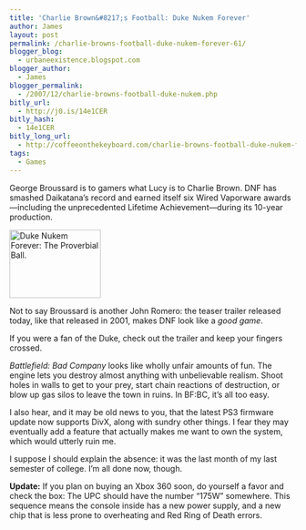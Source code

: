 ```yaml
---
title: 'Charlie Brown&#8217;s Football: Duke Nukem Forever'
author: James
layout: post
permalink: /charlie-browns-football-duke-nukem-forever-61/
blogger_blog:
  - urbaneexistence.blogspot.com
blogger_author:
  - James
blogger_permalink:
  - /2007/12/charlie-browns-football-duke-nukem.php
bitly_url:
  - http://j0.is/14e1CER
bitly_hash:
  - 14e1CER
bitly_long_url:
  - http://coffeeonthekeyboard.com/charlie-browns-football-duke-nukem-forever-61/
tags:
  - Games
---
```

George Broussard is to gamers what Lucy is to Charlie Brown. DNF has smashed Daikatana&#8217;s record and earned itself six Wired Vaporware awards&mdash;including the unprecedented Lifetime Achievement&mdash;during its 10-year production.

<div class="image left">
  <img src="http://jamessocol.com/blog/images/dnf.jpg" height="120" width="160" alt="Duke Nukem Forever: The Proverbial Ball." />
</div>

Not to say Broussard is another John Romero: the teaser trailer released today, like that released in 2001, makes DNF look like a *good game*.

If you were a fan of the Duke, check out the trailer and keep your fingers crossed.

*Battlefield: Bad Company* looks like wholly unfair amounts of fun. The engine lets you destroy almost anything with unbelievable realism. Shoot holes in walls to get to your prey, start chain reactions of destruction, or blow up gas silos to leave the town in ruins. In BF:BC, it&#8217;s all too easy.

I also hear, and it may be old news to you, that the latest PS3 firmware update now supports DivX, along with sundry other things. I fear they may eventually add a feature that actually makes me want to own the system, which would utterly ruin me.

I suppose I should explain the absence: it was the last month of my last semester of college. I&#8217;m all done now, though.

**Update:** If you plan on buying an Xbox 360 soon, do yourself a favor and check the box: The UPC should have the number &#8220;175W&#8221; somewhere. This sequence means the console inside has a new power supply, and a new chip that is less prone to overheating and Red Ring of Death errors.